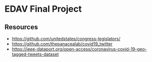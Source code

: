 # EDAV Final Project

## Resources
- https://github.com/unitedstates/congress-legislators/
- https://github.com/thepanacealab/covid19_twitter
- https://ieee-dataport.org/open-access/coronavirus-covid-19-geo-tagged-tweets-dataset
